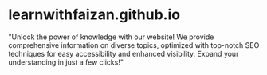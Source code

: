 # learnwithfaizan.github.io
"Unlock the power of knowledge with our website! We provide comprehensive information on diverse topics, optimized with top-notch SEO techniques for easy accessibility and enhanced visibility. Expand your understanding in just a few clicks!"
